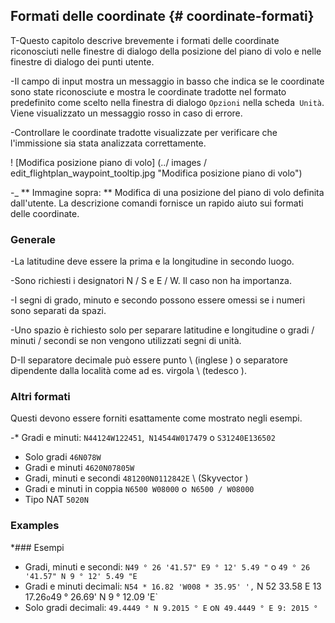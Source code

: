 ## Formati delle coordinate {# coordinate-formati}

T-Questo capitolo descrive brevemente i formati delle coordinate riconosciuti nelle finestre di dialogo della posizione del piano di volo e nelle finestre di dialogo dei punti utente.

-Il campo di input mostra un messaggio in basso che indica se le coordinate sono state riconosciute e mostra le coordinate tradotte nel formato predefinito come scelto nella finestra di dialogo `Opzioni` nella scheda` Unità`. Viene visualizzato un messaggio rosso in caso di errore.

-Controllare le coordinate tradotte visualizzate per verificare che l'immissione sia stata analizzata correttamente.

! [Modifica posizione piano di volo] (../ images / edit_flightplan_waypoint_tooltip.jpg "Modifica posizione piano di volo")

-_ ** Immagine sopra: ** Modifica di una posizione del piano di volo definita dall'utente. La descrizione comandi fornisce un rapido aiuto sui formati delle coordinate.

### Generale

-La latitudine deve essere la prima e la longitudine in secondo luogo.

-Sono richiesti i designatori N / S e E / W. Il caso non ha importanza.

-I segni di grado, minuto e secondo possono essere omessi se i numeri sono separati da spazi.

-Uno spazio è richiesto solo per separare latitudine e longitudine o gradi / minuti / secondi se non vengono utilizzati segni di unità.


D-Il separatore decimale può essere punto \ (inglese \) o separatore dipendente dalla località come ad es. virgola \ (tedesco \).

### Altri formati

Questi devono essere forniti esattamente come mostrato negli esempi.

-* Gradi e minuti: `N44124W122451`,` N14544W017479` o `S31240E136502`
* Solo gradi `46N078W`
* Gradi e minuti `4620N07805W`
* Gradi, minuti e secondi `481200N0112842E` \ (Skyvector \)
* Gradi e minuti in coppia `N6500 W08000` o` N6500 / W08000`
* Tipo NAT `5020N`

###  Examples

*### Esempi

* Gradi, minuti e secondi: `N49 ° 26 '41.57" E9 ° 12' 5.49 "` o `49 ° 26 '41.57" N 9 ° 12' 5.49 "E`
* Gradi e minuti decimali: `N54 * 16.82 'W008 * 35.95' ',` N 52 33.58 E 13 17.26` o `49 ° 26.69' N 9 ° 12.09 'E`
* Solo gradi decimali: `49.4449 ° N 9.2015 ° E` o` N 49.4449 ° E 9: 2015 ° `
